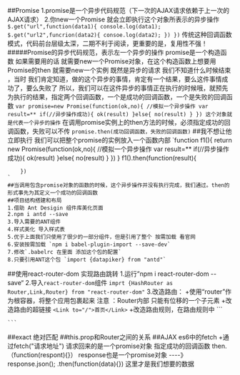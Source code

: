 ##Promise
	1.promise是一个异步代码规范（下一次的AJAX请求依赖于上一次的AJAX请求）
	2.你new一个Promise 就会立即执行这个对象所表示的异步操作
	`
	$.get("url",function(data1){
    	console.log(data1);
    	$.get("url2",funcrion(data2){
    		consoe.log(data2);
    	})
    })
    `
    传统这种回调函数模式，代码前台层级太深，二期不利于阅读，更重要的是，复用性不强！
    #####Promise的异步代码规范，表示左一个异步的操作
    promise是一个构造函数 如果需要用的话 就需要new一个Promise对象，在这个构造函数上想要用Promise的then 就需要new一个实例
    既然是异步的请求 我们不知道什么时候结束 ，当时 我们肯定知道，做的这个异步的事情，肯定有一个结果，要么这件事情成功了，要么失败了
    所以，我们可以在这件异步的事情正在执行的时候哦，就预先为执行的结果，指定两个回调函数，一个是成功的回调函数，一个是失败的回调函数
    `var promise=new Promise(function(ok,no){
    	//模拟一个异步操作
        var result=**
        if(//异步操作成功){
         	 ok(result)
        }else{
            no(result)
        }
    }) 这个对象就是代表一个异步的操作`
    在调用promise实例上的then方法的时候，必须指定成功的回调函数，失败可以不传
    `promise.then(成功回调函数，失败的回调函数)`
	##我不想让他立即执行 我们可以把整个promise的实例放入一个函数内部
    `function f1(){
    	return new Promise(function(ok,no){
    	//模拟一个异步操作
       		 var result=**
       	 if(//异步操作成功){
         	 ok(result)
        }else{
            no(result)
        }
   		 })
    }
    	f1().then(function(result){

        })
    `
    ##当调用包含promise对象的函数的时候，这个异步操作并没有执行完成，我们通过。then的形式事先为其定义一个成功的回调函数
    ##项目结构搭建和布局
    1.借助 Ant Desigin 组件库美化页面
    2.npm i antd --save
    3.导入需要的ANT组件
    4.样式美化 导入样式表
    5.优于上面我们只使用了很少的一部分组件，但是引用了整个 按需加载 看官网
    6.安装按需加载 `npm i babel-plugin-import --save-dev`
    7.修改`.babelrc 在里面 添加这个包的配置`
    8.只要引用ANT这个包 `import {datapiker} from "antd"`
##使用react-router-dom 实现路由跳转
	1.运行”npm i react-router-dom --save“
	2.导入`react-router-dom`组件
	`imprt {HashRouter as Router,Link,Router} from "react-router-dom"`
    3.改造路由：
    +使用“router”作为根容器，将整个应用包裹起来 注意 ：Router内部 只能有位移的一个子元素
    +改造路由的超链接
    ```
    <Link to="/">首页</Link>
    ```
    +改造路由规则，在路由规则中
    ```
    
    ```
##exact 绝对匹配
##this.prop和Router之间的关系
	[]()
##AJAX es6中的fetch
	+通过fetch("请求地址") 请求回来的是一个promise对象  指定成功的回调函数 then.（function(respont){}） response也是一个promise对象 ----》response.json(); .then(function(data){}) 这里才是我们想要的数据